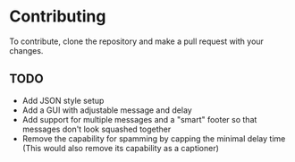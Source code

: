 # Contributing

To contribute, clone the repository and make a pull request with your changes.

## TODO
- Add JSON style setup
- Add a GUI with adjustable message and delay
- Add support for multiple messages and a "smart" footer so that messages don't look squashed together
- Remove the capability for spamming by capping the minimal delay time (This would also remove its capability as a captioner)
